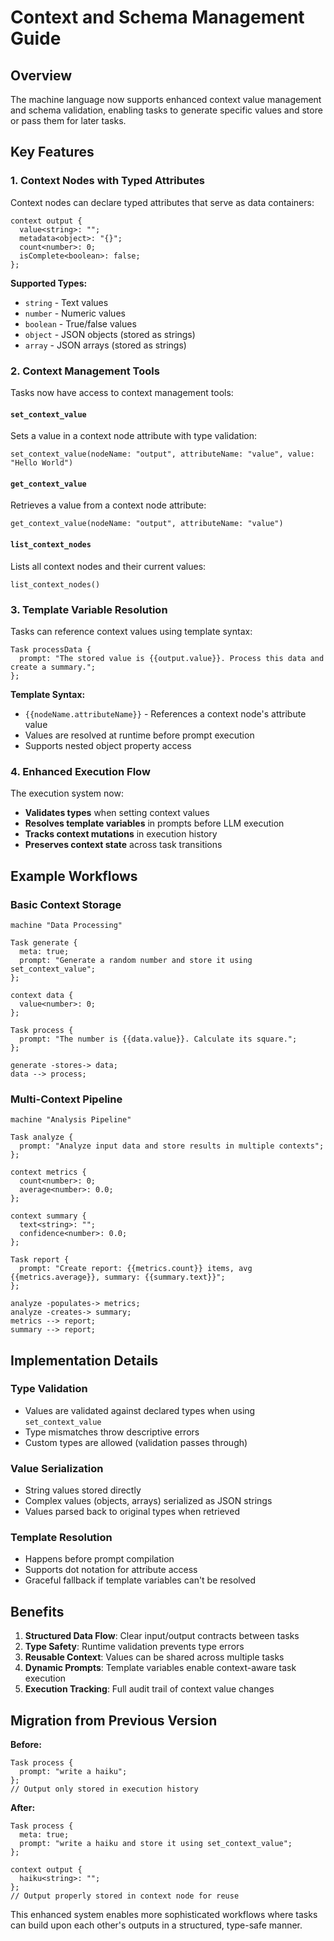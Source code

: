 # Context and Schema Management Guide

## Overview

The machine language now supports enhanced context value management and schema validation, enabling tasks to generate specific values and store or pass them for later tasks.

## Key Features

### 1. Context Nodes with Typed Attributes

Context nodes can declare typed attributes that serve as data containers:

```machine
context output {
  value<string>: "";
  metadata<object>: "{}";
  count<number>: 0;
  isComplete<boolean>: false;
};
```

**Supported Types:**
- `string` - Text values
- `number` - Numeric values  
- `boolean` - True/false values
- `object` - JSON objects (stored as strings)
- `array` - JSON arrays (stored as strings)

### 2. Context Management Tools

Tasks now have access to context management tools:

#### `set_context_value`
Sets a value in a context node attribute with type validation:
```
set_context_value(nodeName: "output", attributeName: "value", value: "Hello World")
```

#### `get_context_value`
Retrieves a value from a context node attribute:
```
get_context_value(nodeName: "output", attributeName: "value")
```

#### `list_context_nodes`
Lists all context nodes and their current values:
```
list_context_nodes()
```

### 3. Template Variable Resolution

Tasks can reference context values using template syntax:

```machine
Task processData {
  prompt: "The stored value is {{output.value}}. Process this data and create a summary.";
};
```

**Template Syntax:**
- `{{nodeName.attributeName}}` - References a context node's attribute value
- Values are resolved at runtime before prompt execution
- Supports nested object property access

### 4. Enhanced Execution Flow

The execution system now:
- **Validates types** when setting context values
- **Resolves template variables** in prompts before LLM execution
- **Tracks context mutations** in execution history
- **Preserves context state** across task transitions

## Example Workflows

### Basic Context Storage
```machine
machine "Data Processing"

Task generate {
  meta: true;
  prompt: "Generate a random number and store it using set_context_value";
};

context data {
  value<number>: 0;
};

Task process {
  prompt: "The number is {{data.value}}. Calculate its square.";
};

generate -stores-> data;
data --> process;
```

### Multi-Context Pipeline
```machine
machine "Analysis Pipeline"

Task analyze {
  prompt: "Analyze input data and store results in multiple contexts";
};

context metrics {
  count<number>: 0;
  average<number>: 0.0;
};

context summary {
  text<string>: "";
  confidence<number>: 0.0;
};

Task report {
  prompt: "Create report: {{metrics.count}} items, avg {{metrics.average}}, summary: {{summary.text}}";
};

analyze -populates-> metrics;
analyze -creates-> summary;
metrics --> report;
summary --> report;
```

## Implementation Details

### Type Validation
- Values are validated against declared types when using `set_context_value`
- Type mismatches throw descriptive errors
- Custom types are allowed (validation passes through)

### Value Serialization
- String values stored directly
- Complex values (objects, arrays) serialized as JSON strings
- Values parsed back to original types when retrieved

### Template Resolution
- Happens before prompt compilation
- Supports dot notation for attribute access
- Graceful fallback if template variables can't be resolved

## Benefits

1. **Structured Data Flow**: Clear input/output contracts between tasks
2. **Type Safety**: Runtime validation prevents type errors
3. **Reusable Context**: Values can be shared across multiple tasks
4. **Dynamic Prompts**: Template variables enable context-aware task execution
5. **Execution Tracking**: Full audit trail of context value changes

## Migration from Previous Version

**Before:**
```machine
Task process {
  prompt: "write a haiku";
};
// Output only stored in execution history
```

**After:**
```machine
Task process {
  meta: true;
  prompt: "write a haiku and store it using set_context_value";
};

context output {
  haiku<string>: "";
};
// Output properly stored in context node for reuse
```

This enhanced system enables more sophisticated workflows where tasks can build upon each other's outputs in a structured, type-safe manner.
